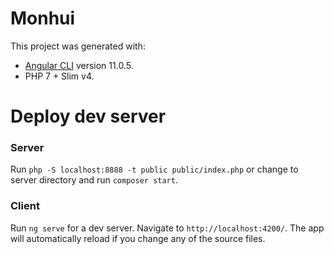 # Monhui

This project was generated with:
  - [Angular CLI](https://github.com/angular/angular-cli) version 11.0.5.
  - PHP 7 + Slim v4.
# Deploy dev server
### Server
Run `php -S localhost:8888 -t public public/index.php` or change to server directory and run `composer start`.
### Client

Run `ng serve` for a dev server. Navigate to `http://localhost:4200/`. The app will automatically reload if you change any of the source files.